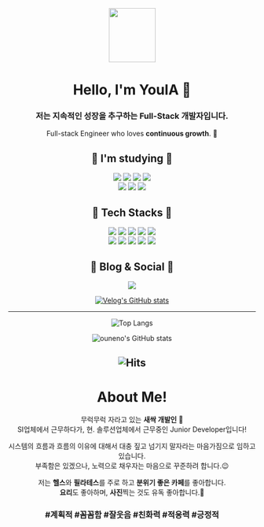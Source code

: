 <div align="center"> 

<img src="https://github.com/YoulAPark/YoulAPark/assets/101085988/619ed3c3-dcf6-4326-b25c-203a23016ddd" width="95" height="110">

# Hello, I'm YoulA 🌱
### 저는 지속적인 성장을 추구하는 Full-Stack 개발자입니다.  
Full-stack Engineer who loves **continuous growth**. 🚀

## 🚀 I'm studying 🚀
<div>
 <img src="https://img.shields.io/badge/PHP-777BB4?style=for-the-badge&logo=PHP&logoColor=white"/>
 <img src="https://img.shields.io/badge/Linux-FCC624?style=for-the-badge&logo=Linux&logoColor=white"/>
 <img src="https://img.shields.io/badge/Docker-2496ED?style=for-the-badge&logo=Docker&logoColor=white"/>
 <img src="https://img.shields.io/badge/CSS3-1572B6?style=for-the-badge&logo=CSS3&logoColor=white"/>
</div> 
<div>
 <img src="https://img.shields.io/badge/Git-F05032?style=for-the-badge&logo=Git&logoColor=white"/>
 <img src="https://img.shields.io/badge/GitLab-FC6D26?style=for-the-badge&logo=GitLab&logoColor=white"/>
 <img src="https://img.shields.io/badge/Phabricator-4A5F88?style=for-the-badge&logo=Phabricator&logoColor=white"/>
</div> 

## 🚀 Tech Stacks 🚀
<div>
 <img src="https://img.shields.io/badge/java-000000?style=for-the-badge&logo=Java&logoColor=white"/> 
 <img src="https://img.shields.io/badge/SpringBoot-6DB33F?style=for-the-badge&logo=SpringBoot&logoColor=white"/>
 <img src="https://img.shields.io/badge/JavaScript-F7DF1E?style=for-the-badge&logo=JavaScript&logoColor=white"/>
 <img src="https://img.shields.io/badge/MySQL-4479A1?style=for-the-badge&logo=MySQL&logoColor=white"/>
 <img src="https://img.shields.io/badge/Oracle-F80000?style=for-the-badge&logo=Oracle&logoColor=white"/>
</div>
<div> 
 <img src="https://img.shields.io/badge/vue.js-4FC08D?style=for-the-badge&logo=vue.js&logoColor=white">  
 <img src="https://img.shields.io/badge/react-61DAFB?style=for-the-badge&logo=react&logoColor=white">
 <img src="https://img.shields.io/badge/Notion-181717?style=for-the-badge&logo=Notion&logoColor=white"/>
 <img src="https://img.shields.io/badge/Node.js-339933?style=for-the-badge&logo=Node.js&logoColor=white"/>
 <img src="https://img.shields.io/badge/MongoDB-47A248?style=for-the-badge&logo=MongoDB&logoColor=white"/>
</div>
 
## 📖 Blog & Social 📖

<div>
 <img src="https://img.shields.io/badge/Velog-20C997?style=for-the-badge&logo=Velog&logoColor=white" a href="https://velog.io/@ouneno"/>
</div>  

[![Velog's GitHub stats](https://velog-readme-stats.vercel.app/api?name=ouneno)](https://velog.io/@ouneno) 

---
![Top Langs](https://github-readme-stats.vercel.app/api/top-langs/?username=YoulAPark&layout=compact)

![ouneno's GitHub stats](https://github-readme-stats.vercel.app/api?username=YoulAPark&show_icons=true&theme=graywhite)  

![Hits](https://hits.seeyoufarm.com/api/count/incr/badge.svg?url=https%3A%2F%2Fgithub.com%2FYoulAPark&count_bg=%23929292&title_bg=%23000000&icon=&icon_color=%23E7E7E7&title=hits&edge_flat=false)
---

# About Me!
무럭무럭 자라고 있는 **새싹 개발인** 🐥  
SI업체에서 근무하다가, 현. 솔루션업체에서 근무중인 Junior Developer입니다!

시스템의 흐름과 흐름의 이유에 대해서 대충 짚고 넘기지 말자라는 마음가짐으로 임하고 있습니다.  
부족함은 있겠으나, 노력으로 채우자는 마음으로 꾸준하려 합니다.😉

저는 **헬스**와 **필라테스**를 주로 하고 **분위기 좋은 카페**를 좋아합니다.  
**요리**도 좋아하며, **사진**찍는 것도 유독 좋아합니다.🥰 

### #계획적 #꼼꼼함 #잘웃음 #친화력 #적응력 #긍정적
</div>
